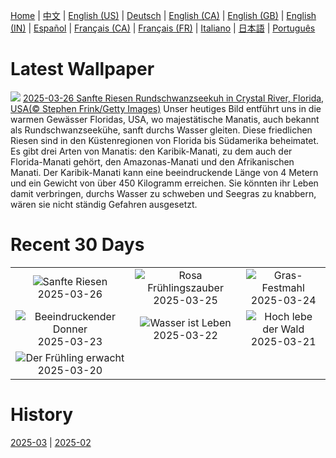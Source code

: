 [Home](../README.md) | [中文](zh-CN.md) | [English (US)](en-US.md) | [Deutsch](de-DE.md) | [English (CA)](en-CA.md) | [English (GB)](en-GB.md) | [English (IN)](en-IN.md) | [Español](es-ES.md) | [Français (CA)](fr-CA.md) | [Français (FR)](fr-FR.md) | [Italiano](it-IT.md) | [日本語](ja-JP.md) | [Português](pt-BR.md)

# Latest Wallpaper
![](https://www.bing.com/th?id=OHR.CrystalManatee_DE-DE8276334869_UHD.jpg)
[2025-03-26 Sanfte Riesen Rundschwanzseekuh in Crystal River, Florida, USA(© Stephen Frink/Getty Images)](https://www.bing.com/th?id=OHR.CrystalManatee_DE-DE8276334869_UHD.jpg)
Unser heutiges Bild entführt uns in die warmen Gewässer Floridas, USA, wo majestätische Manatis, auch bekannt als Rundschwanzseekühe, sanft durchs Wasser gleiten. Diese friedlichen Riesen sind in den Küstenregionen von Florida bis Südamerika beheimatet. Es gibt drei Arten von Manatis: den Karibik-Manati, zu dem auch der Florida-Manati gehört, den Amazonas-Manati und den Afrikanischen Manati. Der Karibik-Manati kann eine beeindruckende Länge von 4 Metern und ein Gewicht von über 450 Kilogramm erreichen. Sie könnten ihr Leben damit verbringen, durchs Wasser zu schweben und Seegras zu knabbern, wären sie nicht ständig Gefahren ausgesetzt.

# Recent 30 Days
|  |  |  |
|:---:|:---:|:---:|
| ![](https://www.bing.com/th?id=OHR.CrystalManatee_DE-DE8276334869_400x240.jpg "Sanfte Riesen") 2025-03-26 | ![](https://www.bing.com/th?id=OHR.AlsterLakeCherry_DE-DE3454488264_400x240.jpg "Rosa Frühlingszauber") 2025-03-25 | ![](https://www.bing.com/th?id=OHR.ElephantGrass_DE-DE3541534518_400x240.jpg "Gras-Festmahl") 2025-03-24 |
| ![](https://www.bing.com/th?id=OHR.NebraskaStorm_DE-DE2755671712_400x240.jpg "Beeindruckender Donner") 2025-03-23 | ![](https://www.bing.com/th?id=OHR.CenoteLilies_DE-DE2391568700_400x240.jpg "Wasser ist Leben") 2025-03-22 | ![](https://www.bing.com/th?id=OHR.DanumValley_DE-DE2017511677_400x240.jpg "Hoch lebe der Wald") 2025-03-21 |
| ![](https://www.bing.com/th?id=OHR.SnowdropsSpring_DE-DE6698149221_400x240.jpg "Der Frühling erwacht") 2025-03-20 |  |  |

# History
[2025-03](../archives/wallpaper/de-DE/w_2025_03.md) | [2025-02](../archives/wallpaper/de-DE/w_2025_02.md)
